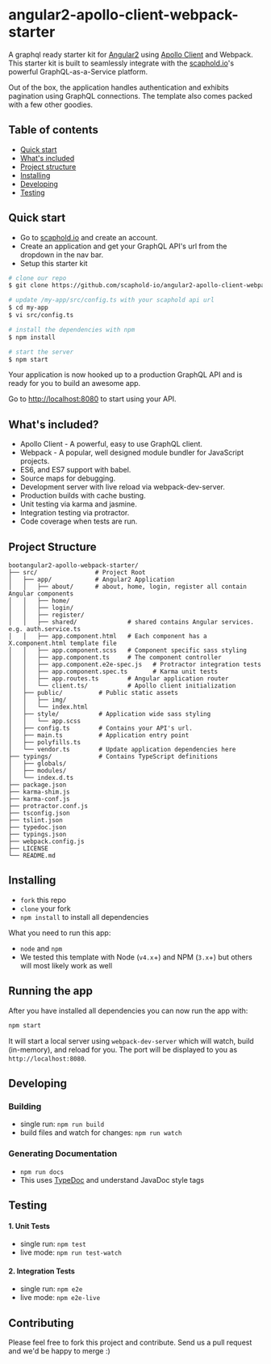 # angular2-apollo-client-webpack-starter

A graphql ready starter kit for [Angular2](https://angular.io/) using [Apollo Client](https://github.com/apollostack/apollo-client) and Webpack. This starter kit is built to seamlessly 
integrate with the [scaphold.io](https://scaphold.io)'s powerful GraphQL-as-a-Service platform.

Out of the box, the application handles authentication and exhibits pagination using GraphQL connections. The
template also comes packed with a few other goodies.

## Table of contents

* [Quick start](#quick-start)
* [What's included](#whats-included)
* [Project structure](#project-structure)
* [Installing](#installing)
* [Developing](#developing)
* [Testing](#testing) 

## Quick start

- Go to [scaphold.io](https://scaphold.io) and create an account.
- Create an application and get your GraphQL API's url from the dropdown in the nav bar.
- Setup this starter kit

```bash
# clone our repo
$ git clone https://github.com/scaphold-io/angular2-apollo-client-webpack-starter.git my-app

# update /my-app/src/config.ts with your scaphold api url
$ cd my-app
$ vi src/config.ts

# install the dependencies with npm
$ npm install

# start the server
$ npm start
```

Your application is now hooked up to a production GraphQL API and is ready for you
to build an awesome app.

Go to [http://localhost:8080](http://localhost:8080) to start using your API.

## What's included?

* Apollo Client - A powerful, easy to use GraphQL client.
* Webpack - A popular, well designed module bundler for JavaScript projects.
* ES6, and ES7 support with babel.
* Source maps for debugging.
* Development server with live reload via webpack-dev-server.
* Production builds with cache busting.
* Unit testing via karma and jasmine.
* Integration testing via protractor.
* Code coverage when tests are run.

## Project Structure

```
bootangular2-apollo-webpack-starter/
├── src/                # Project Root
│   ├── app/            # Angular2 Application
│   │   ├── about/      # about, home, login, register all contain Angular components
│   │   ├── home/
│   │   ├── login/
│   │   ├── register/
│   │   ├── shared/              # shared contains Angular services. e.g. auth.service.ts
│   │   ├── app.component.html   # Each component has a X.component.html template file
│   │   ├── app.component.scss   # Component specific sass styling
│   │   ├── app.component.ts     # The component controller
│   │   ├── app.component.e2e-spec.js   # Protractor integration tests
│   │   ├── app.component.spec.ts       # Karma unit tests
│   │   ├── app.routes.ts        # Angular application router
│   │   └── client.ts/           # Apollo client initialization
│   ├── public/          # Public static assets
│   │   ├── img/
│   │   └── index.html
│   ├── style/           # Application wide sass styling
│   │   └── app.scss
│   ├── config.ts        # Contains your API's url.
│   ├── main.ts          # Application entry point
│   ├── polyfills.ts    
│   └── vendor.ts        # Update application dependencies here
├── typings/             # Contains TypeScript definitions
│   ├── globals/
│   ├── modules/
│   └── index.d.ts
├── package.json
├── karma-shim.js
├── karma-conf.js
├── protractor.conf.js
├── tsconfig.json
├── tslint.json
├── typedoc.json
├── typings.json
├── webpack.config.js
├── LICENSE
└── README.md
```

## Installing

* `fork` this repo
* `clone` your fork
* `npm install` to install all dependencies

What you need to run this app:
* `node` and `npm`
* We tested this template with Node (`v4.x`+) and NPM (`3.x`+) but others will most likely work as well

## Running the app

After you have installed all dependencies you can now run the app with:
```bash
npm start
```

It will start a local server using `webpack-dev-server` which will watch, build (in-memory), and reload for you. The port will be displayed to you as `http://localhost:8080`.

## Developing

### Building

* single run: `npm run build`
* build files and watch for changes: `npm run watch`

### Generating Documentation

* `npm run docs`
* This uses [TypeDoc](http://typedoc.io/) and understand JavaDoc style tags 

## Testing

#### 1. Unit Tests

* single run: `npm test`
* live mode: `npm run test-watch`

#### 2. Integration Tests

* single run: `npm e2e`
* live mode: `npm e2e-live`

## Contributing

Please feel free to fork this project and contribute. Send us a pull request and we'd be happy to merge :)
